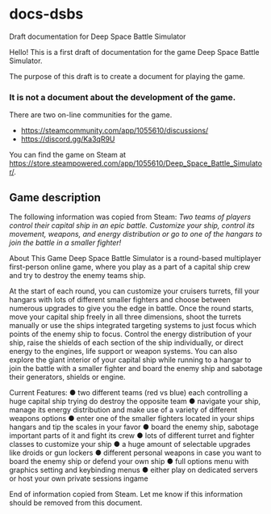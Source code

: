 # docs-dsbs
Draft documentation for Deep Space Battle Simulator

Hello! This is a first draft of documentation for the game Deep Space Battle Simulator.

The purpose of this draft is to create a document for playing the game.

### It is not a document about the development of the game.

There are two on-line communities for the game.
* https://steamcommunity.com/app/1055610/discussions/
* https://discord.gg/Ka3qR9U

You can find the game on Steam at https://store.steampowered.com/app/1055610/Deep_Space_Battle_Simulator/.

## Game description
The following information was copied from Steam:
_Two teams of players control their capital ship in an epic battle. Customize your ship, control its movement, weapons, and energy distribution or go to one of the hangars to join the battle in a smaller fighter!_

About This Game
Deep Space Battle Simulator is a round-based multiplayer first-person online game, where you play as a part of a capital ship crew and try to destroy the enemy teams ship.

At the start of each round, you can customize your cruisers turrets, fill your hangars with lots of different smaller fighters and choose between numerous upgrades to give you the edge in battle. Once the round starts, move your capital ship freely in all three dimensions, shoot the turrets manually or use the ships integrated targeting systems to just focus which points of the enemy ship to focus. Control the energy distribution of your ship, raise the shields of each section of the ship individually, or direct energy to the engines, life support or weapon systems. You can also explore the giant interior of your capital ship while running to a hangar to join the battle with a smaller fighter and board the enemy ship and sabotage their generators, shields or engine.

Current Features:
● two different teams (red vs blue) each controlling a huge capital ship trying do destroy the opposite team
● navigate your ship, manage its energy distribution and make use of a variety of different weapons options
● enter one of the smaller fighters located in your ships hangars and tip the scales in your favor
● board the enemy ship, sabotage important parts of it and fight its crew
● lots of different turret and fighter classes to customize your ship
● a huge amount of selectable upgrades like droids or gun lockers
● different personal weapons in case you want to board the enemy ship or defend your own ship
● full options menu with graphics setting and keybinding menus
● either play on dedicated servers or host your own private sessions ingame

End of information copied from Steam. Let me know if this information should be removed from this document.
